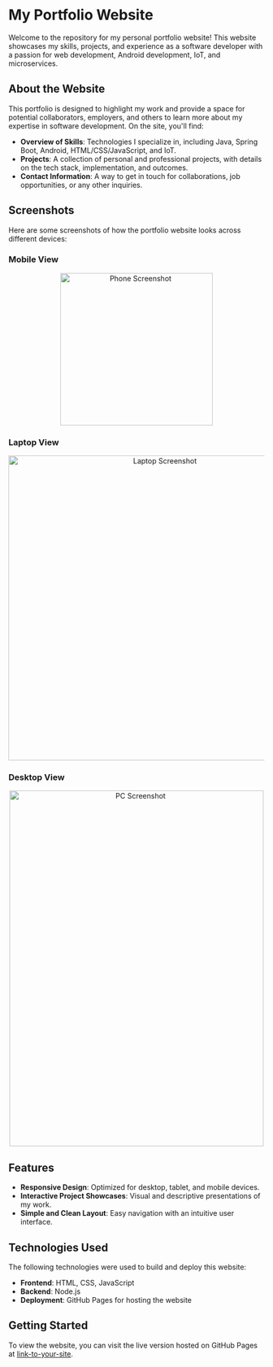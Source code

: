 # My Portfolio Website

Welcome to the repository for my personal portfolio website! This website showcases my skills, projects, and experience as a software developer with a passion for web development, Android development, IoT, and microservices.

## About the Website

This portfolio is designed to highlight my work and provide a space for potential collaborators, employers, and others to learn more about my expertise in software development. On the site, you'll find:

- **Overview of Skills**: Technologies I specialize in, including Java, Spring Boot, Android, HTML/CSS/JavaScript, and IoT.
- **Projects**: A collection of personal and professional projects, with details on the tech stack, implementation, and outcomes.
- **Contact Information**: A way to get in touch for collaborations, job opportunities, or any other inquiries.

## Screenshots

Here are some screenshots of how the portfolio website looks across different devices:

### Mobile View
<p align="center">
  <img src="https://github.com/user-attachments/assets/cd9a4f57-ce95-4002-93ff-3b9f3db1aad7"
 alt="Phone Screenshot" width="300">
</p>

### Laptop View
<p align="center">
  <img src="https://github.com/user-attachments/assets/d8792bf5-97de-45cc-98dd-d1621f766474" alt="Laptop Screenshot" width="600">
</p>

### Desktop View
<p align="center">
  <img src="https://github.com/user-attachments/assets/cde9a6a5-26ac-44e4-a9c9-fd6b9653d46c" alt="PC Screenshot" width="500" height="700">
</p>

## Features

- **Responsive Design**: Optimized for desktop, tablet, and mobile devices.
- **Interactive Project Showcases**: Visual and descriptive presentations of my work.
- **Simple and Clean Layout**: Easy navigation with an intuitive user interface.

## Technologies Used

The following technologies were used to build and deploy this website:

- **Frontend**: HTML, CSS, JavaScript
- **Backend**: Node.js
- **Deployment**: GitHub Pages for hosting the website

## Getting Started

To view the website, you can visit the live version hosted on GitHub Pages at [link-to-your-site](#).
